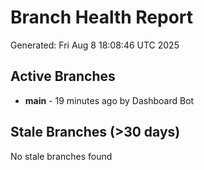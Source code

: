 # Branch Health Report
Generated: Fri Aug  8 18:08:46 UTC 2025

## Active Branches
- **main** - 19 minutes ago by Dashboard Bot

## Stale Branches (>30 days)
No stale branches found
